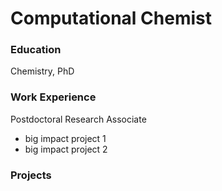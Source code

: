 # Computational Chemist


### Education
Chemistry, PhD

### Work Experience
Postdoctoral Research Associate
- big impact project 1
- big impact project 2


### Projects

